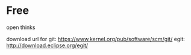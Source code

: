 Free
====

open thinks

download url for git:
https://www.kernel.org/pub/software/scm/git/
egit:
http://download.eclipse.org/egit/
